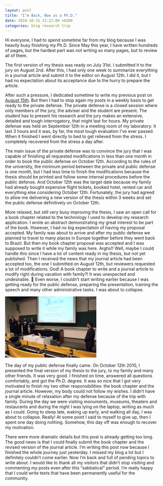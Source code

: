 ```yaml
---
layout: post
title: "I’m Back, Now as a Ph.D."
date: 2010-10-31 12:22:00 +0200
categories: blog research trip
---
```


Hi everyone, I had to spend sometime far from my blog because I was heavily busy finishing my Ph.D. Since May this year, I have written hundreds of pages, but the hardest part was not writing so many pages, but to review all of them.

The first version of my thesis was ready on July 31st. I submitted it to the jury on August 2nd. After this, I had only one week to summarize everything in a journal article and submit it to the editor on August 12th. I did it, but I had no expectation about its acceptance due to the hurry to prepare the article.

After such a pressure, I dedicated sometime to write my previous post on [August 15th](/2010/08/using-latex-and-openoffice-to-write-long-documents.html). But then I had to stop again my posts in a weekly basis to get ready to the private defense. The private defense is a closed session where only members of the jury, the adviser and the student are present. The student has to present his research and the jury makes an extensive, detailed and tough interrogatory, that might last for hours. My private defense was held on September 12th in a meeting room of my laboratory. It last 3 hours and it was, by far, the most tough evaluation I’ve ever passed. When it finished I went directly to bed to get relieved from the stress. I completely recovered from the stress a day after.

The main issue of the private defense was to convince the jury that I was capable of finishing all requested modifications in less than one month in order to book the public defense on October 12th. According to the rules of the university, the minimum period between the private and public defense is one month, but I had less time to finish the modifications because the thesis should be printed and follow some internal procedures before the public defense. And October 12th was the target date because my family had already bought expensive flight tickets, booked hotel, rented car and everything else considering October 12th. Fortunately, the jury had agreed to allow me delivering a new version of the thesis within 3 weeks and set the public defense definitively on October 12th.

More relaxed, but still very busy improving the thesis, I saw an open call for a book chapter related to the technology I used to develop my research application. I wrote an abstract demonstrating my great interest to be part of the book. However, I had no big expectation of having my proposal accepted. My family was about to arrive and after my public defense we planned to travel to many places in Europe together before they went back to Brazil. But then my book chapter proposal was accepted and I was supposed to write it while my family was here. Arghs!! Well, maybe I could handle this since I have a lot of content ready in my thesis, but not yet published. Then I received the news that my journal article had been accepted too, the one I submitted on August 12th, but reviewers requested a lot of modifications. God! A book chapter to write and a journal article to modify right during vacation with family?! It was unexpected and undesirable. 🙁 Even worse, I couldn’t start writing earlier because I was getting ready for the public defense, preparing the presentation, training the speech and many other administrative tasks. I was about to collapse.

![DSC02908-300x201.jpg](/images/posts/DSC02908-300x201.jpg)

The day of my public defense finally came. On October 12th 2010, I presented the final version of my thesis to the jury, to my family and many other friends. It was very good. I finished on time, answered all questions comfortably, and got the Ph.D. degree. It was so nice that I got very motivated to finish my two other responsibilities: the book chapter and the journal article. However, my body could not follow my wishes. I didn’t have a single minute of relaxation after my defense because of the trip with family. During the day we were visiting monuments, museums, theaters and restaurants and during the night I was lying on the laptop, writing as much as I could. Going to sleep late, waking up early, and walking all day, I was about to collapse. Really! At some point I said to myself to give up, then I spent one day doing nothing. Somehow, this day off was enough to recover my motivation.

There were more dramatic details but this post is already getting too long. The good news is that I could finally submit the book chapter and the revised version of the journal article. I’m writing this post now because I finished the whole journey just yesterday. I missed my blog a lot but I definitely couldn’t come earlier. Now I’m back and full of pending topics to write about. I would like to thank all my visitors that didn’t stop visiting and commenting my posts even after this “sabbatical” period. I’m really happy that I could write texts that have been permanently useful for the community.
